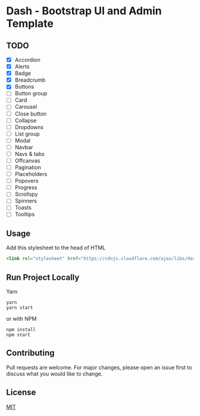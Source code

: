 # Dash - Bootstrap UI and Admin Template

## TODO

- [x] Accordion
- [x] Alerts
- [x] Badge
- [x] Breadcrumb
- [x] Buttons
- [ ] Button group
- [ ] Card
- [ ] Carousel
- [ ] Close button
- [ ] Collapse
- [ ] Dropdowns
- [ ] List group
- [ ] Modal
- [ ] Navbar
- [ ] Navs & tabs
- [ ] Offcanvas
- [ ] Pagination
- [ ] Placeholders
- [ ] Popovers
- [ ] Progress
- [ ] Scrollspy
- [ ] Spinners
- [ ] Toasts
- [ ] Tooltips

## Usage

Add this stylesheet to the head of HTML
```html
<link rel="stylesheet" href="https://cdnjs.cloudflare.com/ajax/libs/dash-admin/1.0.0/css/dash.min.css" integrity="sha512-5A8nwdMOWrSz20fDsjczgUidUBR8liPYU+WymTZP1lmY9G6Oc7HlZv156XqnsgNUzTyMefFTcsFH/tnJE/+xBg==" crossorigin="anonymous" referrerpolicy="no-referrer" />
```

## Run Project Locally

Yarn
```
yarn
yarn start
```
or with NPM
```
npm install
npm start
```
## Contributing
Pull requests are welcome. For major changes, please open an issue first to discuss what you would like to change.

## License
[MIT](https://github.com/HeinZawHtet/dash/blob/main/LICENSE)